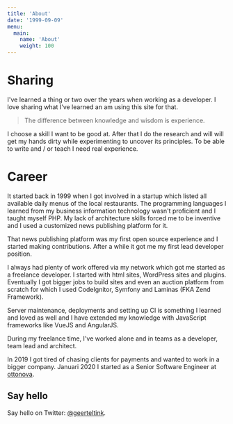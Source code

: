 ```yaml
---
title: 'About'
date: '1999-09-09'
menu:
  main:
    name: 'About'
    weight: 100
---
```


# Sharing

I've learned a thing or two over the years when working as a developer. I love
sharing what I've learned an am using this site for that.

> The difference between knowledge and wisdom is experience.

I choose a skill I want to be good at. After that I do the research and will
will get my hands dirty while experimenting to uncover its principles. To be
able to write and / or teach I need real experience.

# Career

It started back in 1999 when I got involved in a startup which listed all
available daily menus of the local restaurants. The programming languages
I learned from my business information technology wasn't proficient and
I taught myself PHP. My lack of architecture skills forced me to be inventive
and I used a customized news publishing platform for it.

That news publishing platform was my first open source experience and I started
making contributions. After a while it got me my first lead developer position.

I always had plenty of work offered via my network which got me started as a
freelance developer. I started with html sites, WordPress sites and plugins.
Eventually I got bigger jobs to build sites and even an auction platform from
scratch for which I used CodeIgnitor, Symfony and Laminas (FKA Zend Framework).

Server maintenance, deployments and setting up CI is something I learned and
loved as well and I have extended my knowledge with JavaScript frameworks
like VueJS and AngularJS.

During my freelance time, I've worked alone and in teams as a developer, team
lead and architect.

In 2019 I got tired of chasing clients for payments and wanted to work in a
bigger company. Januari 2020 I started as a Senior Software Engineer at
[ottonova](https://www.ottonova.de/).

## Say hello

Say hello on Twitter: [@geerteltink](https://twitter.com/geerteltink).
